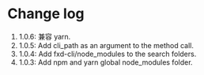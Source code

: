 # Change log

1. 1.0.6: 兼容 yarn.
1. 1.0.5: Add cli_path as an argument to the method call.
2. 1.0.4: Add fxd-cli/node_modules to the search folders.
3. 1.0.3: Add npm and yarn global node_modules folder.